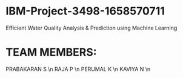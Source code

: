 # IBM-Project-3498-1658570711
Efficient Water Quality Analysis &amp; Prediction using Machine Learning
# TEAM MEMBERS:
PRABAKARAN S \n
RAJA P \n
PERUMAL K \n
KAVIYA N \n

